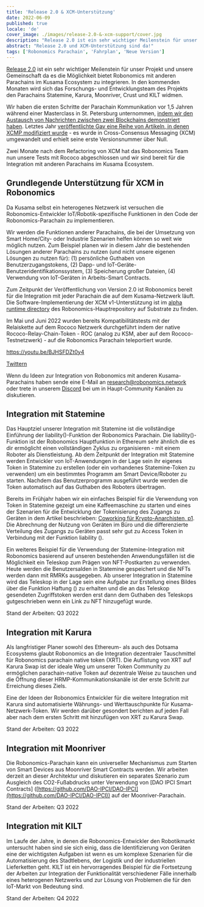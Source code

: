 ```yaml
---
title: 'Release 2.0 & XCM-Unterstützung'
date: 2022-06-09
published: true
locale: 'de'
cover_image: ./images/release-2.0-&-xcm-support/cover.jpg
description: "Release 2.0 ist ein sehr wichtiger Meilenstein für unser Projekt und unsere Gemeinschaft da es die Möglichkeit bietet Robonomics mit anderen Parachains im Kusama Ecosystem zu integrieren. In den kommenden Monaten wird sich das Forschungs- und Entwicklungsteam des Projekts den Parachains Statemine, Karura, Moonriver, Crust und KILT widmen."
abstract: "Release 2.0 und XCM-Unterstützung sind da!"
tags: ['Robonomics Parachain', 'Fahrplan', 'Neue Version']
---
```


[Release 2.0](https://github.com/airalab/robonomics/releases/tag/v2.0.0) ist ein sehr wichtiger Meilenstein für unser Projekt und unsere Gemeinschaft da es die Möglichkeit bietet Robonomics mit anderen Parachains im Kusama Ecosystem zu integrieren. In den kommenden Monaten wird sich das Forschungs- und Entwicklungsteam des Projekts den Parachains Statemine, Karura, Moonriver, Crust und KILT widmen.

Wir haben die ersten Schritte der Parachain Kommunikation vor 1,5 Jahren während einer Masterclass in St. Petersburg unternommen, [indem wir den Austausch von Nachrichten zwischen zwei Blockchains demonstriert haben](https://wiki.robonomics.network/docs/en/cross-chain-messages/). Letztes Jahr [veröffentlichte Gav eine Reihe von Artikeln, in denen XCMP modifiziert wurde](https://medium.com/polkadot-network/xcm-the-cross-consensus-message-format-3b77b1373392) - es wurde in Cross-Consensus Messaging (XCM) umgewandelt und erhielt seine erste Versionsnummer über Null.

Zwei Monate nach dem Refactoring von XCM hat das Robonomics Team nun unsere Tests mit Rococo abgeschlossen und wir sind bereit für die Integration mit anderen Parachains im Kusama Ecosystem.


## Grundlegende Unterstützung für XCM in Robonomics

Da Kusama selbst ein heterogenes Netzwerk ist versuchen die Robonomics-Entwickler IoT/Robotik-spezifische Funktionen in den Code der Robonomics-Parachain zu implementieren.

Wir werden die Funktionen anderer Parachains, die bei der Umsetzung von Smart Home/City- oder Industrie Szenarien helfen können so weit wie möglich nutzen. Zum Beispiel planen wir in diesem Jahr die bestehenden Lösungen anderer Parachains zu nutzen (und nicht unsere eigenen Lösungen zu nutzen für): (1) persönliche Guthaben von Benutzerzugangstokens, (2) Dapp- und IoT-Geräte-Benutzeridentifikationssystem, (3) Speicherung großer Dateien, (4) Verwendung von IoT-Geräten in Arbeits-Smart Contracts.

Zum Zeitpunkt der Veröffentlichung von Version 2.0 ist Robonomics bereit für die Integration mit jeder Parachain die auf dem Kusama-Netzwerk läuft. Die Software-Implementierung der XCM v1-Unterstützung ist im [alpha runtime directory](https://github.com/airalab/robonomics/tree/master/runtime/alpha) des Robonomics-Hauptrepository auf Substrate zu finden.

Im Mai und Juni 2022 wurden bereits Kompatibilitätstests mit der Relaiskette auf dem Rococo Netzwerk durchgeführt indem der native Rococo-Relay-Chain-Token - ROC (analog zu KSM, aber auf dem Rococo-Testnetzwerk) - auf die Robonomics Parachain teleportiert wurde.

https://youtu.be/BJHSFDZt0y4

[Twittern](https://twitter.com/AIRA_Robonomics/status/1534081132765097984)

Wenn du Ideen zur Integration von Robonomics mit anderen Kusama-Parachains haben sende eine E-Mail an research@robonomics.network oder trete in unserem [Discord](https://discord.gg/atduhWZpVr) bei um in Haupt-Community Kanälen zu diskutieren.

## Integration mit Statemine

Das Hauptziel unserer Integration mit Statemine ist die vollständige Einführung der liability()-Funktion der Robonomics Parachain. Die liability()-Funktion ist der Robonomics Hauptfunktion in Ethereum sehr ähnlich die es dir ermöglicht einen vollständigen Zyklus zu organisieren - mit einem Roboter als Dienstleistung. Ab dem Zeitpunkt der Integration mit Statemine werden Entwickler von IoT-Anwendungen in der Lage sein ihr eigenes Token in Statemine zu erstellen (oder ein vorhandenes Statemine-Token zu verwenden) um ein bestimmtes Programm am Smart Device/Roboter zu starten. Nachdem das Benutzerprogramm ausgeführt wurde werden die Token automatisch auf das Guthaben des Roboters übertragen.

Bereits im Frühjahr haben wir ein einfaches Beispiel für die Verwendung von Token in Statemine gezeigt um eine Kaffeemaschine zu starten und eines der Szenarien für die Entwicklung der Tokenisierung des Zugangs zu Geräten in dem Artikel beschrieben: [Coworking für Krypto-Anarchisten, p1](https://blog.aira.life/coworking-for-crypto-anarchists-p1-5ebecb252f2d). Die Abrechnung der Nutzung von Geräten im Büro und die differenzierte Verteilung des Zugangs zu Geräten passt sehr gut zu Access Token in Verbindung mit der Funktion liability ().

Ein weiteres Beispiel für die Verwendung der Statemine-Integration mit Robonomics basierend auf unseren bestehenden Anwendungsfällen ist die Möglichkeit ein Teleskop zum Prägen von NFT-Postkarten zu verwenden. Heute werden die Benutzersalden in Statemine gespeichert und die NFTs werden dann mit RMRKs ausgegeben. Ab unserer Integration in Statemine wird das Teleskop in der Lage sein eine Aufgabe zur Erstellung eines Bildes über die Funktion Haftung () zu erhalten und die an das Teleskop gesendeten Zugriffstoken werden erst dann dem Guthaben des Teleskops gutgeschrieben wenn ein Link zu NFT hinzugefügt wurde.

Stand der Arbeiten: Q3 2022

## Integration mit Karura

Als langfristiger Planer sowohl des Ethereum- als auch des Dotsama Ecosystems glaubt Robonomics an die Integration dezentraler Tauschmittel für Robonomics parachain native token (XRT). Die Auflistung von XRT auf Karura Swap ist der ideale Weg um unserer Token Community zu ermöglichen parachain-native Token auf dezentrale Weise zu tauschen und die Öffnung dieser HRMP-Kommunikationskanäle ist der erste Schritt zur Erreichung dieses Ziels.

Eine der Ideen der Robonomics Entwickler für die weitere Integration mit Karura sind automatisierte Währungs- und Werttauschpunkte für Kusama-Netzwerk-Token. Wir werden darüber gesondert berichten auf jeden Fall aber nach dem ersten Schritt mit hinzufügen von XRT zu Karura Swap.

Stand der Arbeiten: Q3 2022

## Integration mit Moonriver

Die Robonomics-Parachain kann ein universeller Mechanismus zum Starten von Smart Devices aus Moonriver Smart Contracts werden. Wir arbeiten derzeit an dieser Architektur und diskutieren ein separates Szenario zum Ausgleich des CO2-Fußabdrucks unter Verwendung von [DAO IPCI Smart Contracts] ([https://github.com/DAO-IPCI/DAO-IPCI](https://github.com/DAO-IPCI/DAO-IPCI)) auf der Moonriver-Parachain.

Stand der Arbeiten: Q3 2022

## Integration mit KILT

Im Laufe der Jahre, in denen die Robonomics-Entwickler den Robotikmarkt untersucht haben sind sie sich einig, dass die Identifizierung von Geräten eine der wichtigsten Aufgaben ist wenn es um komplexe Szenarien für die Automatisierung des Stadtlebens, der Logistik und der industriellen Lieferketten geht. KILT ist ein hervorragendes Beispiel für die Fortsetzung der Arbeiten zur Integration der Funktionalität verschiedener Fälle innerhalb eines heterogenen Netzwerks und zur Lösung von Problemen die für den IoT-Markt von Bedeutung sind.

Stand der Arbeiten: Q4 2022

